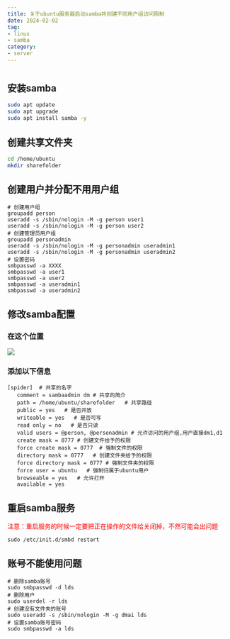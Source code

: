 ```yaml
---
title: 关于ubuntu服务器启动samba并创建不同用户组访问限制
date: 2024-02-02
tag:
- linux
- samba
category:
- server
---
```

#
## 安装samba
```bash
sudo apt update
sudo apt upgrade
sudo apt install samba -y
```
## 创建共享文件夹
```bash
cd /home/ubuntu
mkdir sharefolder
```
## 创建用户并分配不用用户组
```
# 创建用户组
groupadd person
useradd -s /sbin/nologin -M -g person user1
useradd -s /sbin/nologin -M -g person user2
# 创建管理员用户组
groupadd personadmin
useradd -s /sbin/nologin -M -g personadmin useradmin1
useradd -s /sbin/nologin -M -g personadmin useradmin2
# 设置密码
smbpasswd -a XXXX
smbpasswd -a user1
smbpasswd -a user2
smbpasswd -a useradmin1
smbpasswd -a useradmin2
```
## 修改samba配置
### 在这个位置
![](https://lideshan.cn/zb_users/upload/2022/05/202205271057358974598.png)
### 添加以下信息
```
[spider]  # 共享的名字
   comment = sambaadmin dm # 共享的简介
   path = /home/ubuntu/sharefolder   # 共享路径
   public = yes   # 是否开放
   writeable = yes   # 是否可写
   read only = no   # 是否只读
   valid users = @person, @personadmin # 允许访问的用户组,用户直接dm1,d1
   create mask = 0777 # 创建文件给予的权限
   force create mask = 0777  # 强制文件的权限
   directory mask = 0777   # 创建文件夹给予的权限
   force directory mask = 0777 # 强制文件夹的权限
   force user = ubuntu   # 强制归属于ubuntu用户
   browseable = yes   # 允许打开
   available = yes
```
## 重启samba服务
<font color=Red>注意：重启服务的时候一定要把正在操作的文件给关闭掉，不然可能会出问题</font>
```
sudo /etc/init.d/smbd restart
```

## 账号不能使用问题

```
# 删除samba账号
sudo smbpasswd -d lds
# 删除用户
sudo userdel -r lds
# 创建没有文件夹的账号
sudo useradd -s /sbin/nologin -M -g dmai lds
# 设置samba账号密码
sudo smbpasswd -a lds
```
